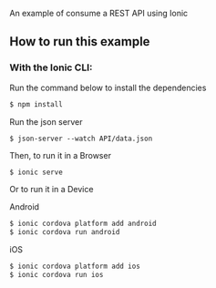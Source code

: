 An example of consume a REST API using Ionic

## How to run this example

### With the Ionic CLI:

Run the command below to install the dependencies

```bash
$ npm install
```

Run the json server

```
$ json-server --watch API/data.json
```

Then, to run it in a Browser

```bash
$ ionic serve
```

Or to run it in a Device

Android

```bash
$ ionic cordova platform add android
$ ionic cordova run android
```

iOS

```bash
$ ionic cordova platform add ios
$ ionic cordova run ios
```